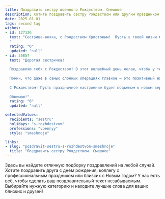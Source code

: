 ```yaml
---
title: Поздравить сестру военного Рождеством. Смешное
description: Хотите поздравить сестру Рождеством или другим праздником? Наш ИИ создаст незабываемое поздравление, а вы обязательно выделитесь среди других.  
date: 2025-01-01
tags: second tag
wishes:
- id: 127126
  text: "Сестрица-вояка, с Рождеством Христовым!  Пусть в твоей жизни будет меньше «боевых» будней и больше мирных праздников, а вместо гранат – только мандарины!  Желаю тебе в новом году не только метко поражать цели, но и…  найти наконец вторую половинку (пусть даже без формы).  С Рождеством!
  "
  rating: "0"
  updated: "null"
- id: 35857
  text: "Дорогая сестричка!
  
  Поздравляю тебя с Рождеством! В этот волшебный день желаю, чтобы у тебя всё было по строевому распорядку и чтобы счастье маршировало в твоей жизни строем, как солдаты на утреннем разводе! Пусть мороз крепчает, а друзья согревают души не хуже парашюта при приземлении!
  
  Помни, что даже в самых сложных операциях главное — это позитивный настрой. Пусть в твоём отпуске случайно не встретится ни одного «дисциплинарного» повода, а твоя пушистая елка будет такой же яркой и радостной, как ты!
  
  С Рождеством! Пусть праздничное настроение будет подъемом к новым вершинам, а не приземлением на беговую дорожку!
  
  Обнимаю!"
  rating: "0"
  updated: "null"

selectedValues:
  recipients: "sestru"
  holidays: "s-rozhdestvom"
  professions: "voennyy"
  style: "smeshnoje"

links:
- slug: "pozdravit-sestru-s-rozhdestvom-smeshnoje"
  title: "Поздравить сестру Рождеством. Смешное"
---
```


Здесь вы найдете отличную подборку поздравлений на любой случай.
Хотите поздравить друга с днём рождения, коллегу с профессиональным праздником или близких с Новым годом? У нас есть всё, чтобы сделать ваш поздравительный текст незабываемым. Выбирайте нужную категорию и находите лучшие слова для ваших близких и друзей!
